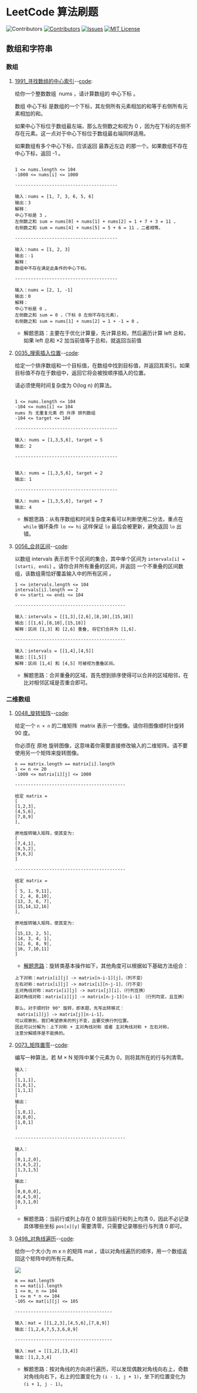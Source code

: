 # LeetCode 算法刷题

<!-- PROJECT SHIELDS -->

![Contributors][build-url]
[![Contributors][contributors-shield]][contributors-url]
[![Issues][issues-shield]][issues-url]
[![MIT License][license-shield]][license-url]

<!--[![Forks][forks-shield]][forks-url]
[![Stargazers][stars-shield]][stars-url]
[![LinkedIn][linkedin-shield]][linkedin-url]-->
<!-- MARKDOWN LINKS & IMAGES -->
<!-- https://www.markdownguide.org/basic-syntax/#reference-style-links -->

[contributors-shield]: https://img.shields.io/github/contributors/HATTER-LONG/AlgorithmTraining.svg?style=flat
[contributors-url]: https://github.com/HATTER-LONG/AlgorithmTraining/graphs/contributors
[forks-shield]: https://img.shields.io/github/forks/HATTER-LONG/AlgorithmTraining.svg?style=flat
[forks-url]: https://github.com/HATTER-LONG/AlgorithmTraining/network/members
[stars-shield]: https://img.shields.io/github/stars/HATTER-LONG/AlgorithmTraining.svg?style=flat
[stars-url]: https://github.com/HATTER-LONG/AlgorithmTraining/stargazers
[issues-shield]: https://img.shields.io/github/issues/HATTER-LONG/AlgorithmTraining.svg?style=flat
[issues-url]: https://github.com/HATTER-LONG/AlgorithmTraining/issues
[license-shield]: https://img.shields.io/github/license/HATTER-LONG/AlgorithmTraining?style=flat
[license-url]: https://github.com/HATTER-LONG/AlgorithmTraining/blob/master/LICENSE
[linkedin-shield]: https://img.shields.io/badge/-LinkedIn-black.svg?style=flat&logo=linkedin&colorB=555
[linkedin-url]: https://linkedin.com/in/othneildrew
[build-url]: https://github.com/HATTER-LONG/AlgorithmTraining/workflows/CMake/badge.svg?style=flat

## 数组和字符串

### 数组

1. [1991\_寻找数组的中心索引](https://leetcode.cn/problems/find-the-middle-index-in-array/)--[code](./Src/1_ArrayAndString/1991_FindTheMiddleIndexInArray.cpp):

   给你一个整数数组  nums ，请计算数组的 中心下标 。

   数组 中心下标 是数组的一个下标，其左侧所有元素相加的和等于右侧所有元素相加的和。

   如果中心下标位于数组最左端，那么左侧数之和视为 0 ，因为在下标的左侧不存在元素。这一点对于中心下标位于数组最右端同样适用。

   如果数组有多个中心下标，应该返回 最靠近左边 的那一个。如果数组不存在中心下标，返回 -1 。

   ```text

   1 <= nums.length <= 104
   -1000 <= nums[i] <= 1000

   ---------------------------------------

   输入：nums = [1, 7, 3, 6, 5, 6]
   输出：3
   解释：
   中心下标是 3 。
   左侧数之和 sum = nums[0] + nums[1] + nums[2] = 1 + 7 + 3 = 11 ，
   右侧数之和 sum = nums[4] + nums[5] = 5 + 6 = 11 ，二者相等。

   ---------------------------------------

   输入：nums = [1, 2, 3]
   输出：-1
   解释：
   数组中不存在满足此条件的中心下标。

   ---------------------------------------

   输入：nums = [2, 1, -1]
   输出：0
   解释：
   中心下标是 0 。
   左侧数之和 sum = 0 ，（下标 0 左侧不存在元素），
   右侧数之和 sum = nums[1] + nums[2] = 1 + -1 = 0 。

   ```

   - 解题思路：主要在于优化计算量，先计算总和，然后遍历计算 left 总和，如果 left 总和 ×2 加当前值等于总和，就返回当前值

2. [0035\_搜索插入位置](https://leetcode.cn/problems/search-insert-position/)--[code](./Src/1_ArrayAndString/0035_SearchInsertPos.cpp):

   给定一个排序数组和一个目标值，在数组中找到目标值，并返回其索引。如果目标值不存在于数组中，返回它将会被按顺序插入的位置。

   请必须使用时间复杂度为 O(log n) 的算法。

   ```text

   1 <= nums.length <= 104
   -104 <= nums[i] <= 104
   nums 为 无重复元素 的 升序 排列数组
   -104 <= target <= 104

   ---------------------------------------

   输入: nums = [1,3,5,6], target = 5
   输出: 2

   ---------------------------------------


   输入: nums = [1,3,5,6], target = 2
   输出: 1

   ---------------------------------------

   输入: nums = [1,3,5,6], target = 7
   输出: 4

   ```

   - 解题思路：从有序数组和时间复杂度来看可以判断使用二分法，重点在 `while` 循环条件 `lo <= hi` 这样保证 `lo` 最后会被更新，避免返回 `lo` 出错。

3. [0056\_合并区间](https://leetcode.cn/leetbook/read/array-and-string/c5tv3/)--[code](./Src/1_ArrayAndString/0056_MergeIntervals.cpp):

   以数组 intervals 表示若干个区间的集合，其中单个区间为 `intervals[i] = [starti, endi]` 。请你合并所有重叠的区间，并返回 一个不重叠的区间数组，该数组需恰好覆盖输入中的所有区间 。

   ```text
   1 <= intervals.length <= 104
   intervals[i].length == 2
   0 <= starti <= endi <= 104

   ------------------------------------------

   输入：intervals = [[1,3],[2,6],[8,10],[15,18]]
   输出：[[1,6],[8,10],[15,18]]
   解释：区间 [1,3] 和 [2,6] 重叠, 将它们合并为 [1,6].

   ------------------------------------------

   输入：intervals = [[1,4],[4,5]]
   输出：[[1,5]]
   解释：区间 [1,4] 和 [4,5] 可被视为重叠区间。
   ```

   - 解题思路：合并重叠的区域，首先想到排序使得可以合并的区域相邻，在比对相邻区域是否重合即可。

### 二维数组

1. [0048\_旋转矩阵](https://leetcode.cn/problems/rotate-image/)--[code](./Src/1_ArrayAndString/0048_RotateImage.cpp):

   给定一个 `n × n` 的二维矩阵  matrix 表示一个图像。请你将图像顺时针旋转 90 度。

   你必须在 原地 旋转图像，这意味着你需要直接修改输入的二维矩阵。请不要 使用另一个矩阵来旋转图像。

   ```text
   n == matrix.length == matrix[i].length
   1 <= n <= 20
   -1000 <= matrix[i][j] <= 1000

   ------------------------------------------

   给定 matrix =
   [
   [1,2,3],
   [4,5,6],
   [7,8,9]
   ],

   原地旋转输入矩阵，使其变为:
   [
   [7,4,1],
   [8,5,2],
   [9,6,3]
   ]

   ------------------------------------------

   给定 matrix =
   [
   [ 5, 1, 9,11],
   [ 2, 4, 8,10],
   [13, 3, 6, 7],
   [15,14,12,16]
   ],

   原地旋转输入矩阵，使其变为:
   [
   [15,13, 2, 5],
   [14, 3, 4, 1],
   [12, 6, 8, 9],
   [16, 7,10,11]
   ]
   ```

   - [解题思路](https://leetcode.cn/problems/rotate-image/solution/lu-qing-ge-chong-by-pennx-ce3x/)：旋转类基本操作如下，其他角度可以根据如下基础方法组合：

   ```text
   上下对称：matrix[i][j] -> matrix[n-i-1][j]，（列不变）
   左右对称：matrix[i][j] -> matrix[i][n-j-1]，（行不变）
   主对角线对称：matrix[i][j] -> matrix[j][i]，（行列互换）
   副对角线对称：matrix[i][j] -> matrix[n-j-1][n-i-1] （行列均变，且互换）

   那么，对于顺时针 90° 旋转，即本题，先写出转移式：
    matrix[i][j] -> matrix[j][n-i-1]，
   可以观察到，我们希望原来的列j不变，且要交换行列位置。
   因此可以分解为：上下对称 + 主对角线对称 或者 主对角线对称 + 左右对称，
   注意分解顺序是不能换的。
   ```

2. [0073\_矩阵置零](https://leetcode.cn/problems/set-matrix-zeroes/)--[code](./Src/1_ArrayAndString/0073_SetMatrixZeroes.cpp):

   编写一种算法，若 M × N 矩阵中某个元素为 0，则将其所在的行与列清零。

   ```text
   输入：
   [
   [1,1,1],
   [1,0,1],
   [1,1,1]
   ]
   输出：
   [
   [1,0,1],
   [0,0,0],
   [1,0,1]
   ]

   ------------------------------------------

   输入：
   [
   [0,1,2,0],
   [3,4,5,2],
   [1,3,1,5]
   ]
   输出：
   [
   [0,0,0,0],
   [0,4,5,0],
   [0,3,1,0]
   ]

   ```

   - 解题思路：当前行或列上存在 0 就将当前行和列上均清 0，因此不必记录具体哪些坐标 `pos[x][y]` 需要清零，只需要记录哪些行与列清 0 即可。

3. [0498\_对角线遍历](https://leetcode.cn/problems/diagonal-traverse/comments/)--[code](./Src/1_ArrayAndString/0498_DiagonalTraverse.cpp):

   给你一个大小为 m x n 的矩阵 mat ，请以对角线遍历的顺序，用一个数组返回这个矩阵中的所有元素。

   ![](https://assets.leetcode.com/uploads/2021/04/10/diag1-grid.jpg)

   ```text
   m == mat.length
   n == mat[i].length
   1 <= m, n <= 104
   1 <= m * n <= 104
   -105 <= mat[i][j] <= 105

   -------------------------------------

   输入：mat = [[1,2,3],[4,5,6],[7,8,9]]
   输出：[1,2,4,7,5,3,6,8,9]

   -------------------------------------

   输入：mat = [[1,2],[3,4]]
   输出：[1,2,3,4]
   ```

   - 解题思路：按对角线的方向进行遍历，可以发现偶数对角线向右上，奇数对角线向右下，右上的位置变化为 `(i - 1, j + 1)`，坐下的位置变化为 `(i + 1, j - 1)`。
